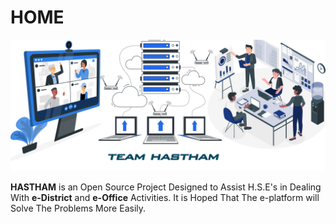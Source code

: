 # HOME



![](.gitbook/assets/bg2.jpg)

&#x20; **HASTHAM** is an Open Source Project Designed to Assist H.S.E's in Dealing With **e-District** and **e-Office** Activities. It is Hoped That The e-platform will Solve The Problems More Easily.

